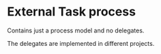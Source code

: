 # External Task process

Contains just a process model and no delegates.

The delegates are implemented in different projects.

